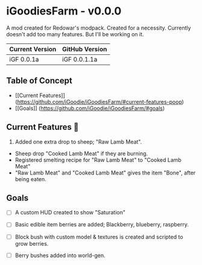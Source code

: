 # iGoodiesFarm - v0.0.0
A mod created for Redowar's modpack. Created for a necessity.
Currently doesn't add too many features. But I'll be working on it.

| Current Version | GitHub Version |
| --------------- | -------------- |
| iGF 0.0.1a | iGF 0.0.1.1a |

## Table of Concept
* [[Current Features]] (https://github.com/iGoodie/iGoodiesFarm/#current-features-poop)
* [[Goals]] (https://github.com/iGoodie/iGoodiesFarm/#goals)

## Current Features :poop:

1. Added one extra drop to sheep; "Raw Lamb Meat".
  * Sheep drop "Cooked Lamb Meat" if they are burning.
  * Registered smelting recipe for "Raw Lamb Meat" to "Cooked Lamb Meat"
  * "Raw Lamb Meat" and "Cooked Lamb Meat" gives the item "Bone", after being eaten.

## Goals
- [ ] A custom HUD created to show "Saturation"
- [ ] Basic edible item berries are added; Blackberry, blueberry, raspberry.
- [ ] Block bush with custom model & textures is created and scripted to grow berries.
- [ ] Berry bushes added into world-gen.


